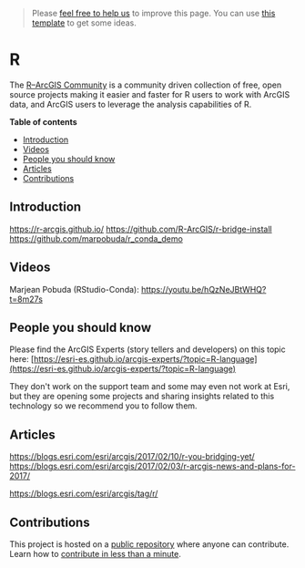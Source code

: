 > Please [feel free to help us](#contributions) to improve this page. You can use [this template](https://github.com/esri-es/awesome-arcgis/blob/master/RESOURCE_PAGE_TEMPLATE.md) to get some ideas.

# R
The [R–ArcGIS Community](https://r-arcgis.github.io/) is a community driven
collection of free, open source projects making it easier and faster for R users
to work with ArcGIS data, and ArcGIS users to leverage the analysis capabilities
of R.

<!-- START doctoc generated TOC please keep comment here to allow auto update -->
<!-- DON'T EDIT THIS SECTION, INSTEAD RE-RUN doctoc TO UPDATE -->
**Table of contents**

- [Introduction](#introduction)
- [Videos](#videos)
- [People you should know](#people-you-should-know)
- [Articles](#articles)
- [Contributions](#contributions)

<!-- END doctoc generated TOC please keep comment here to allow auto update -->


## Introduction

https://r-arcgis.github.io/
https://github.com/R-ArcGIS/r-bridge-install
https://github.com/marpobuda/r_conda_demo

## Videos

Marjean Pobuda (RStudio-Conda): https://youtu.be/hQzNeJBtWHQ?t=8m27s

## People you should know
Please find the ArcGIS Experts (story tellers and developers) on this topic here: [https://esri-es.github.io/arcgis-experts/?topic=R-language](https://esri-es.github.io/arcgis-experts/?topic=R-language)

They don't work on the support team and some may even not work at Esri,
but they are opening some projects and sharing insights related to this
technology so we recommend you to follow them.

## Articles
https://blogs.esri.com/esri/arcgis/2017/02/10/r-you-bridging-yet/
https://blogs.esri.com/esri/arcgis/2017/02/03/r-arcgis-news-and-plans-for-2017/

https://blogs.esri.com/esri/arcgis/tag/r/


## Contributions

This project is hosted on a [public repository](https://github.com/hhkaos/awesome-arcgis) where anyone can contribute. Learn how to [contribute in less than a minute](https://github.com/hhkaos/awesome-arcgis/blob/master/CONTRIBUTING.md#contributions).